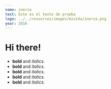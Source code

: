 ```yaml
---
name: inerza
text: Este es el texto de prueba
logo: ../../resources/images/mivida/inerza.png
year: 2016
---
```


# Hi there!

- **bold** and _italics._
- **bold** and _italics._
- **bold** and _italics._
- **bold** and _italics._
- **bold** and _italics._
